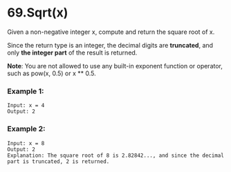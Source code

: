 # 69.Sqrt(x)
Given a non-negative integer x, compute and return the square root of x.

Since the return type is an integer, the decimal digits are **truncated**, and only **the integer part** of the result is returned.

**Note**: You are not allowed to use any built-in exponent function or operator, such as pow(x, 0.5) or x ** 0.5.

### Example 1:
``` 
Input: x = 4
Output: 2
```
### Example 2:
``` 
Input: x = 8
Output: 2
Explanation: The square root of 8 is 2.82842..., and since the decimal part is truncated, 2 is returned.
```